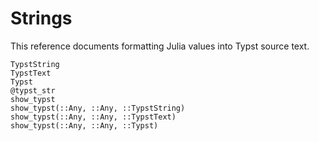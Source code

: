 
# Strings

This reference documents formatting Julia values into Typst source text.

```@docs
TypstString
TypstText
Typst
@typst_str
show_typst
show_typst(::Any, ::Any, ::TypstString)
show_typst(::Any, ::Any, ::TypstText)
show_typst(::Any, ::Any, ::Typst)
```
